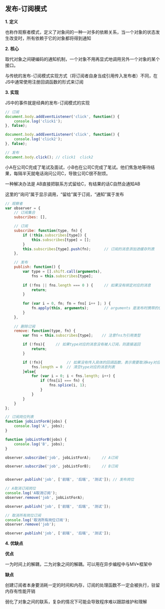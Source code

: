 ## 发布-订阅模式

**1. 定义**

也称作观察者模式，定义了对象间的一种一对多的依赖关系，当一个对象的状态发 生改变时，所有依赖于它的对象都将得到通知

**2. 核心**

取代对象之间硬编码的通知机制，一个对象不用再显式地调用另外一个对象的某个接口。

与传统的发布-订阅模式实现方式（将订阅者自身当成引用传入发布者）不同，在JS中通常使用注册回调函数的形式来订阅

**3. 实现**

JS中的事件就是经典的发布-订阅模式的实现

```javascript
// 订阅
document.body.addEventListener('click', function() {
    console.log('click1');
}, false);

document.body.addEventListener('click', function() {
    console.log('click2');
}, false);

// 发布
document.body.click(); // click1  click2
```

小A在公司C完成了笔试及面试，小B也在公司C完成了笔试。他们焦急地等待结果，每隔半天就电话询问公司C，导致公司C很不耐烦。

一种解决办法是 AB直接把联系方式留给C，有结果的话C自然会通知AB

这里的“询问”属于显示调用，“留给”属于订阅，“通知”属于发布

```javascript
// 观察者
var observer = {
    // 订阅集合
    subscribes: [],

    // 订阅
    subscribe: function(type, fn) {
        if (!this.subscribes[type]) {
            this.subscribes[type] = [];
        }
        this.subscribes[type].push(fn);      // 订阅的消息添加进缓存列表
    },

    // 发布
    publish: function() {
        var type = [].shift.call(arguments),
            fns = this.subscribes[type];
        
        if (!fns || fns.length === 0 ) {     // 如果没有绑定对应的消息
            return;
        }
        
        for (var i = 0, fn; fn = fns[ i++ ]; ) {
            fn.apply(this, arguments);       // arguments 是发布时携带的信息参数
        }
    },
    
    // 删除订阅
    remove: function(type, fn) {
        var fns = this.subscribes[type];    // 注意fns为引用类型

        if (!fns){     // 如果type对应的消息没有被人订阅，则直接返回
            return;
        }

        if (!fn){           // 如果没有传入具体的回调函数，表示需要取消key对应消息的所有订阅
            fns.length = 0  // 清空type对应的消息列表
        }else{
            for (var i = 0; i < fns.length; i++) {
                if (fns[i] === fn) {
                    fns.splice(i, 1);
                }
            }
        }
    }
};

// 订阅岗位列表
function jobListForA(jobs) {
    console.log('A', jobs);
}

function jobListForB(jobs) {
    console.log('B', jobs);
}

observer.subscribe('job', jobListForA);     // A订阅

observer.subscribe('job', jobListForB);     // B订阅


observer.publish('job', ['前端', '后端', '测试']); // 发布岗位

// A取消订阅岗位
console.log('A取消订阅');
observer.remove('job', jobListForA);

observer.publish('job', ['前端', '后端', '测试']);

// 取消所有岗位订阅
console.log('取消所有岗位订阅');
observer.remove('job');

observer.publish('job', ['前端', '后端', '测试']);
```

**4. 优缺点**

**优点**

一为时间上的解耦，二为对象之间的解耦。可以用在异步编程中与MV*框架中

**缺点**

创建订阅者本身要消耗一定的时间和内存，订阅的处理函数不一定会被执行，驻留内存有性能开销

弱化了对象之间的联系，复杂的情况下可能会导致程序难以跟踪维护和理解